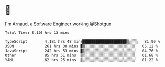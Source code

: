 # 👋

I'm Arnaud, a Software Engineer working [@Shotgun](https://shotgun.live).

<!--START_SECTION:waka-->

```txt
Total Time: 5,106 hrs 13 mins

TypeScript        4,181 hrs 48 mins████████████████████▒░░░░   81.90 %
JSON              261 hrs 38 mins █▒░░░░░░░░░░░░░░░░░░░░░░░   05.12 %
JavaScript        242 hrs 53 mins █▒░░░░░░░░░░░░░░░░░░░░░░░   04.76 %
Other             85 hrs 51 mins  ▒░░░░░░░░░░░░░░░░░░░░░░░░   01.68 %
YAML              62 hrs 25 mins  ▒░░░░░░░░░░░░░░░░░░░░░░░░   01.22 %
```

<!--END_SECTION:waka-->
